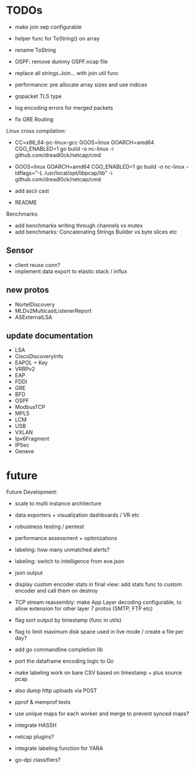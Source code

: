 # TODOs

- make join sep configurable
- helper func for ToString() on array
- rename ToString

- OSPF: remove dummy OSPF.ncap file
- replace all strings.Join... with join util func
- performance: pre allocate array sizes and use indices

- gopacket TLS type
- log encoding errors for merged packets
- fix GRE Routing

Linux cross compilation:
- CC=x86_64-pc-linux-gcc GOOS=linux GOARCH=amd64 CGO_ENABLED=1 go build -o nc-linux -i github.com/dreadl0ck/netcap/cmd
- GOOS=linux GOARCH=amd64 CGO_ENABLED=1 go build -o nc-linux -ldflags="-L /usr/local/opt/libpcap/lib" -i github.com/dreadl0ck/netcap/cmd

- add ascii cast
- README

Benchmarks:
- add benchmarks writing through channels vs mutex
- add benchmarks: Concatenating Strings Builder vs byte slices etc

## Sensor

- client reuse conn?
- implement data export to elastic stack / influx 

## new protos

- NortelDiscovery
- MLDv2MulticastListenerReport
- ASExternalLSA

## update documentation

- LSA
- CiscoDiscoveryInfo
- EAPOL + Key
- VRRPv2
- EAP
- FDDI
- GRE
- BFD
- OSPF
- ModbusTCP
- MPLS
- LCM
- USB
- VXLAN
- Ipv6Fragment
- IPSec
- Geneve

# future

Future Development:
- scale to multi instance architecture
- data exporters + visualization dashboards / VR etc
- robustness testing / pentest
- performance assessment + optimizations

- labeling: how many unmatched alerts?
- labeling: switch to intelligence from eve.json

- json output
- display custom encoder stats in final view: add stats func to custom encoder and call them on destroy
- TCP stream reassembly: make App Layer decoding configurable, to allow extension for other layer 7 protos (SMTP, FTP etc)
- flag sort output by timestamp (func in utils)
- flag to limit maximum disk space used in live mode / create a file per day?
- add go commandline completion lib
- port the dataframe encoding logic to Go
- make labeling work on bare CSV based on timestamp + plus source pcap
- also dump http uploads via POST
- pprof & memprof tests
- use unique maps for each worker and merge to prevent synced maps?
- integrate HASSH
- netcap plugins?
- integrate labeling function for YARA
- go-dpi classifiers?
